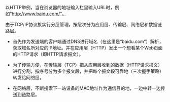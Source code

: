 以HTTP举例，当在浏览器的地址输入栏里输入URL时，例如“http://www.baidu.com/”。

由于TCP/IP协议族实行分层管理，按层次分为应用层、传输层、网络层和数据链路层。

-  首先作为发送端的客户端通过DNS进行域名（在这里是“baidu.com“）解析，获取域名所对应的IP地址。并在应用层（HTTP）发出一个想看某个Web页面的HTTP请求（即HTTP请求报文）。

- 为了传输方便，在传输层（TCP）把从应用层收到的数据（HTTP请求报文）进行分割，按序号分为多个报文段，并把每个报文段可靠地（三次握手策略）转发给网络层。

- 在网络层，不断搜索下一站设备的MAC地址作为通信目的地，一边中转一边传送到链路层。
